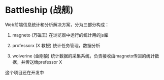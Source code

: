 Battleship (战舰)
==========

Web前端信息统计和分析解决方案，分为三部分构成：

1. magneto (万磁王)
    在浏览器中运行的统计用的js库

2. professorx (X 教授)
    统计任务管理，数据分析

3. wolverine (金刚狼)
    统计数据的采集系统，负责接收由magneto传回的统计数据，并传送给prefessor X

这个项目还在开发中
